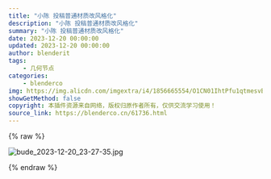 ```yaml
---
title: "小陈 投稿普通材质改风格化"
description: "小陈 投稿普通材质改风格化"
summary: "小陈 投稿普通材质改风格化"
date: 2023-12-20 00:00:00
updated: 2023-12-20 00:00:00
author: blenderit
tags: 
    - 几何节点
categories:
    - blenderco
img: https://img.alicdn.com/imgextra/i4/1856665554/O1CN01IhtPfu1qtmesvB7YZ_!!1856665554.jpg
showGetMethod: false
copyright: 本插件资源来自网络，版权归原作者所有，仅供交流学习使用！
source_link: https://blenderco.cn/61736.html
---
```


{% raw %}
<p><img src="https://img.alicdn.com/imgextra/i4/1856665554/O1CN01IhtPfu1qtmesvB7YZ_!!1856665554.jpg" alt="bude_2023-12-20_23-27-35.jpg"></p>
<div style="display: none">blenderco</div>
{% endraw %}
